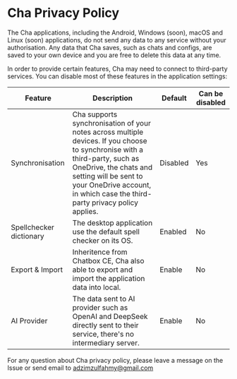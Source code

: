 # Cha Privacy Policy

The Cha applications, including the Android, Windows (soon), macOS and Linux (soon) applications, do not send any data to any service without your authorisation. Any data that Cha saves, such as chats and configs, are saved to your own device and you are free to delete this data at any time.

In order to provide certain features, Cha may need to connect to third-party services. You can disable most of these features in the application settings:

| Feature                 | Description                                                                                                                                                                                                                                               | Default  | Can be disabled |
|-------------------------|-----------------------------------------------------------------------------------------------------------------------------------------------------------------------------------------------------------------------------------------------------------|----------|-----------------|
| Synchronisation         | Cha supports synchronisation of your notes across multiple devices. If you choose to synchronise with a third-party, such as OneDrive, the chats and setting will be sent to your OneDrive account, in which case the third-party privacy policy applies. | Disabled | Yes             |
| Spellchecker dictionary | The desktop application use the default spell checker on its OS.                                                                                                                                                                                          | Enabled  | No              |
| Export & Import         | Inheritence from Chatbox CE, Cha also able to export and import the application data into local.                                                                                                                                                          | Enable | No              |
| AI Provider             | The data sent to AI provider such as OpenAI and DeepSeek directly sent to their service, there's no intermediary server.                                                                                                                                 | Enable   | No              |

For any question about Cha privacy policy, please leave a message on the Issue or send email to adzimzulfahmy@gmail.com 